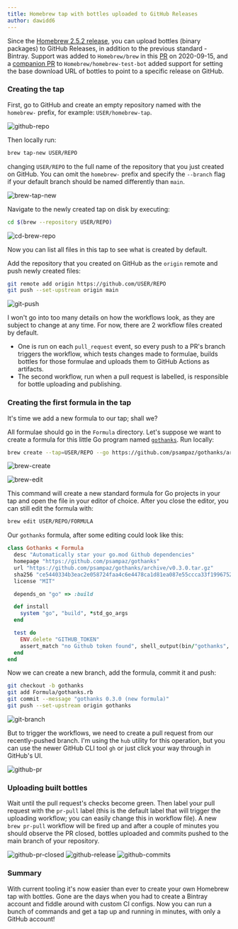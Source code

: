 ```yaml
---
title: Homebrew tap with bottles uploaded to GitHub Releases
author: dawidd6
---
```


Since the [Homebrew 2.5.2 release](https://github.com/Homebrew/brew/releases/tag/2.5.2), you can upload bottles (binary packages) to GitHub Releases, in addition to the previous standard - Bintray. Support was added to `Homebrew/brew` in this [PR](https://github.com/Homebrew/brew/pull/8410) on 2020-09-15, and a [companion PR](https://github.com/Homebrew/homebrew-test-bot/pull/486) to `Homebrew/homebrew-test-bot` added support for setting the base download URL of bottles to point to a specific release on GitHub.

### Creating the tap

First, go to GitHub and create an empty repository named with the `homebrew-` prefix, for example: `USER/homebrew-tap`.

![github-repo](/assets/img/blog/homebrew-tap-github-releases/github-repo.png)

Then locally run:

```sh
brew tap-new USER/REPO
```

changing `USER/REPO` to the full name of the repository that you just created on GitHub. You can omit the `homebrew-` prefix and specify the `--branch` flag if your default branch should be named differently than `main`.

![brew-tap-new](/assets/img/blog/homebrew-tap-github-releases/brew-tap-new.png)

Navigate to the newly created tap on disk by executing:

```sh
cd $(brew --repository USER/REPO)
```

![cd-brew-repo](/assets/img/blog/homebrew-tap-github-releases/cd-brew-repo.png)

Now you can list all files in this tap to see what is created by default.

Add the repository that you created on GitHub as the `origin` remote and push newly created files:

```sh
git remote add origin https://github.com/USER/REPO
git push --set-upstream origin main
```

![git-push](/assets/img/blog/homebrew-tap-github-releases/git-push.png)

I won't go into too many details on how the workflows look, as they are subject to change at any time. For now, there are 2 workflow files created by default.

- One is run on each `pull_request` event, so every push to a PR's branch triggers the workflow, which tests changes made to formulae, builds bottles for those formulae and uploads them to GitHub Actions as artifacts.
- The second workflow, run when a pull request is labelled, is responsible for bottle uploading and publishing.

### Creating the first formula in the tap

It's time we add a new formula to our tap; shall we?

All formulae should go in the `Formula` directory. Let's suppose we want to create a formula for this little Go program named [`gothanks`](https://github.com/psampaz/gothanks). Run locally:

```sh
brew create --tap=USER/REPO --go https://github.com/psampaz/gothanks/archive/v0.3.0.tar.gz
```

![brew-create](/assets/img/blog/homebrew-tap-github-releases/brew-create.png)

![brew-edit](/assets/img/blog/homebrew-tap-github-releases/brew-edit.png)

This command will create a new standard formula for Go projects in your tap and open the file in your editor of choice. After you close the editor, you can still edit the formula with:

```sh
brew edit USER/REPO/FORMULA
```

Our `gothanks` formula, after some editing could look like this:

```ruby
class Gothanks < Formula
  desc "Automatically star your go.mod Github dependencies"
  homepage "https://github.com/psampaz/gothanks"
  url "https://github.com/psampaz/gothanks/archive/v0.3.0.tar.gz"
  sha256 "ce5440334b3eac2e058724faa4c6e4478ca1d81ea087e55ccca33f1996752aad"
  license "MIT"

  depends_on "go" => :build

  def install
    system "go", "build", *std_go_args
  end

  test do
    ENV.delete "GITHUB_TOKEN"
    assert_match "no Github token found", shell_output(bin/"gothanks", 255)
  end
end
```

Now we can create a new branch, add the formula, commit it and push:

```sh
git checkout -b gothanks
git add Formula/gothanks.rb
git commit --message "gothanks 0.3.0 (new formula)"
git push --set-upstream origin gothanks
```

![git-branch](/assets/img/blog/homebrew-tap-github-releases/git-branch.png)

But to trigger the workflows, we need to create a pull request from our recently-pushed branch. I'm using the `hub` utility for this operation, but you can use the newer GitHub CLI tool `gh` or just click your way through in GitHub's UI.

![github-pr](/assets/img/blog/homebrew-tap-github-releases/github-pr.png)

### Uploading built bottles

Wait until the pull request's checks become green. Then label your pull request with the `pr-pull` label (this is the default label that will trigger the uploading workflow; you can easily change this in workflow file). A new `brew pr-pull` workflow will be fired up and after a couple of minutes you should observe the PR closed, bottles uploaded and commits pushed to the main branch of your repository.

![github-pr-closed](/assets/img/blog/homebrew-tap-github-releases/github-pr-closed.png)
![github-release](/assets/img/blog/homebrew-tap-github-releases/github-release.png)
![github-commits](/assets/img/blog/homebrew-tap-github-releases/github-commits.png)

### Summary

With current tooling it's now easier than ever to create your own Homebrew tap with bottles. Gone are the days when you had to create a Bintray account and fiddle around with custom CI configs. Now you can run a bunch of commands and get a tap up and running in minutes, with only a GitHub account!
